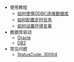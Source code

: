  - 使用教程
     + [如何使用ODBC连接数据库](/tutorial/odbc)
     + [如何配置定时任务](/tutorial/crontab)
     + [如何设置环境变量](/tutorial/env)
 - 数据库驱动
     + [Oracle](/driver-install/oracle)
     + [DB2](/driver-install/db2)
 - 常见问题
     + [StatusCode: 30004](/faq/30004)

